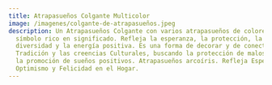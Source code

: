 ```yaml
---
title: Atrapasueños Colgante Multicolor
image: /imagenes/colgante-de-atrapasueños.jpeg
description: Un Atrapasueños Colgante con varios atrapasueños de colores es un
  símbolo rico en significado. Refleja la esperanza, la protección, la
  diversidad y la energía positiva. Es una forma de decorar y de conectar con la
  Tradición y las creencias Culturales, buscando la protección de malos sueños y
  la promoción de sueños positivos. Atrapasueños arcoíris. Refleja Esperanza
  Optimismo y Felicidad en el Hogar.
---
```

